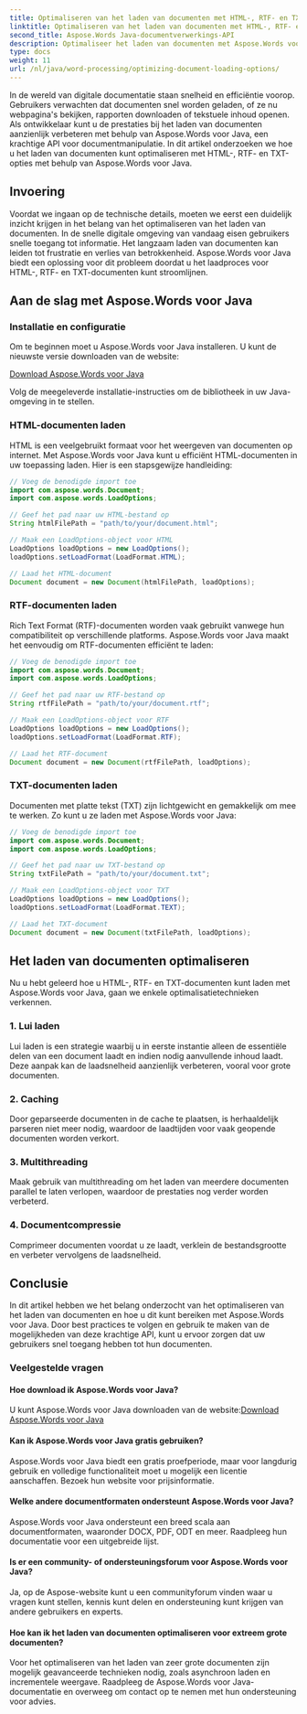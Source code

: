 ```yaml
---
title: Optimaliseren van het laden van documenten met HTML-, RTF- en TXT-opties
linktitle: Optimaliseren van het laden van documenten met HTML-, RTF- en TXT-opties
second_title: Aspose.Words Java-documentverwerkings-API
description: Optimaliseer het laden van documenten met Aspose.Words voor Java. Verbeter de snelheid en efficiëntie voor HTML-, RTF- en TXT-bestanden. Verbeter de gebruikerservaring vandaag nog!
type: docs
weight: 11
url: /nl/java/word-processing/optimizing-document-loading-options/
---
```


In de wereld van digitale documentatie staan snelheid en efficiëntie voorop. Gebruikers verwachten dat documenten snel worden geladen, of ze nu webpagina's bekijken, rapporten downloaden of tekstuele inhoud openen. Als ontwikkelaar kunt u de prestaties bij het laden van documenten aanzienlijk verbeteren met behulp van Aspose.Words voor Java, een krachtige API voor documentmanipulatie. In dit artikel onderzoeken we hoe u het laden van documenten kunt optimaliseren met HTML-, RTF- en TXT-opties met behulp van Aspose.Words voor Java.

## Invoering

Voordat we ingaan op de technische details, moeten we eerst een duidelijk inzicht krijgen in het belang van het optimaliseren van het laden van documenten. In de snelle digitale omgeving van vandaag eisen gebruikers snelle toegang tot informatie. Het langzaam laden van documenten kan leiden tot frustratie en verlies van betrokkenheid. Aspose.Words voor Java biedt een oplossing voor dit probleem doordat u het laadproces voor HTML-, RTF- en TXT-documenten kunt stroomlijnen.

## Aan de slag met Aspose.Words voor Java

### Installatie en configuratie

Om te beginnen moet u Aspose.Words voor Java installeren. U kunt de nieuwste versie downloaden van de website:

[Download Aspose.Words voor Java](https://releases.aspose.com/words/java/)

Volg de meegeleverde installatie-instructies om de bibliotheek in uw Java-omgeving in te stellen.

### HTML-documenten laden

HTML is een veelgebruikt formaat voor het weergeven van documenten op internet. Met Aspose.Words voor Java kunt u efficiënt HTML-documenten in uw toepassing laden. Hier is een stapsgewijze handleiding:

```java
// Voeg de benodigde import toe
import com.aspose.words.Document;
import com.aspose.words.LoadOptions;

// Geef het pad naar uw HTML-bestand op
String htmlFilePath = "path/to/your/document.html";

// Maak een LoadOptions-object voor HTML
LoadOptions loadOptions = new LoadOptions();
loadOptions.setLoadFormat(LoadFormat.HTML);

// Laad het HTML-document
Document document = new Document(htmlFilePath, loadOptions);
```

### RTF-documenten laden

Rich Text Format (RTF)-documenten worden vaak gebruikt vanwege hun compatibiliteit op verschillende platforms. Aspose.Words voor Java maakt het eenvoudig om RTF-documenten efficiënt te laden:

```java
// Voeg de benodigde import toe
import com.aspose.words.Document;
import com.aspose.words.LoadOptions;

// Geef het pad naar uw RTF-bestand op
String rtfFilePath = "path/to/your/document.rtf";

// Maak een LoadOptions-object voor RTF
LoadOptions loadOptions = new LoadOptions();
loadOptions.setLoadFormat(LoadFormat.RTF);

// Laad het RTF-document
Document document = new Document(rtfFilePath, loadOptions);
```

### TXT-documenten laden

Documenten met platte tekst (TXT) zijn lichtgewicht en gemakkelijk om mee te werken. Zo kunt u ze laden met Aspose.Words voor Java:

```java
// Voeg de benodigde import toe
import com.aspose.words.Document;
import com.aspose.words.LoadOptions;

// Geef het pad naar uw TXT-bestand op
String txtFilePath = "path/to/your/document.txt";

// Maak een LoadOptions-object voor TXT
LoadOptions loadOptions = new LoadOptions();
loadOptions.setLoadFormat(LoadFormat.TEXT);

// Laad het TXT-document
Document document = new Document(txtFilePath, loadOptions);
```

## Het laden van documenten optimaliseren

Nu u hebt geleerd hoe u HTML-, RTF- en TXT-documenten kunt laden met Aspose.Words voor Java, gaan we enkele optimalisatietechnieken verkennen.

### 1. Lui laden

Lui laden is een strategie waarbij u in eerste instantie alleen de essentiële delen van een document laadt en indien nodig aanvullende inhoud laadt. Deze aanpak kan de laadsnelheid aanzienlijk verbeteren, vooral voor grote documenten.

### 2. Caching

Door geparseerde documenten in de cache te plaatsen, is herhaaldelijk parseren niet meer nodig, waardoor de laadtijden voor vaak geopende documenten worden verkort.

### 3. Multithreading

Maak gebruik van multithreading om het laden van meerdere documenten parallel te laten verlopen, waardoor de prestaties nog verder worden verbeterd.

### 4. Documentcompressie

Comprimeer documenten voordat u ze laadt, verklein de bestandsgrootte en verbeter vervolgens de laadsnelheid.

## Conclusie

In dit artikel hebben we het belang onderzocht van het optimaliseren van het laden van documenten en hoe u dit kunt bereiken met Aspose.Words voor Java. Door best practices te volgen en gebruik te maken van de mogelijkheden van deze krachtige API, kunt u ervoor zorgen dat uw gebruikers snel toegang hebben tot hun documenten.

### Veelgestelde vragen

#### Hoe download ik Aspose.Words voor Java?

 U kunt Aspose.Words voor Java downloaden van de website:[Download Aspose.Words voor Java](https://releases.aspose.com/words/java/)

#### Kan ik Aspose.Words voor Java gratis gebruiken?

Aspose.Words voor Java biedt een gratis proefperiode, maar voor langdurig gebruik en volledige functionaliteit moet u mogelijk een licentie aanschaffen. Bezoek hun website voor prijsinformatie.

#### Welke andere documentformaten ondersteunt Aspose.Words voor Java?

Aspose.Words voor Java ondersteunt een breed scala aan documentformaten, waaronder DOCX, PDF, ODT en meer. Raadpleeg hun documentatie voor een uitgebreide lijst.

#### Is er een community- of ondersteuningsforum voor Aspose.Words voor Java?

Ja, op de Aspose-website kunt u een communityforum vinden waar u vragen kunt stellen, kennis kunt delen en ondersteuning kunt krijgen van andere gebruikers en experts.

#### Hoe kan ik het laden van documenten optimaliseren voor extreem grote documenten?

Voor het optimaliseren van het laden van zeer grote documenten zijn mogelijk geavanceerde technieken nodig, zoals asynchroon laden en incrementele weergave. Raadpleeg de Aspose.Words voor Java-documentatie en overweeg om contact op te nemen met hun ondersteuning voor advies.